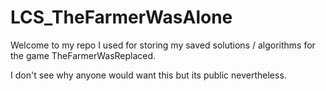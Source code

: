 # LCS_TheFarmerWasAlone

Welcome to my repo I used for storing my saved solutions / algorithms for the game TheFarmerWasReplaced. 

I don't see why anyone would want this but its public nevertheless.

